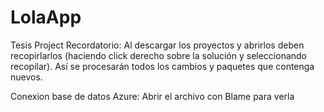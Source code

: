 # LolaApp
Tesis Project 
Recordatorio: Al descargar los proyectos y abrirlos deben recopirlarlos (haciendo click derecho sobre la solución y seleccionando recopilar). Así se procesarán todos los cambios y paquetes que contenga nuevos.

Conexion base de datos Azure:
 <connectionStrings>
    <add name="CS" connectionString="Server=tcp:lolacme-server.database.windows.net,1433;Initial Catalog=LolaCME-Data Base;Persist Security Info=False;User ID=Grupo7;Password=AgosLuGui#2021;MultipleActiveResultSets=False;Encrypt=True;TrustServerCertificate=False;Connection Timeout=30;" />
  </connectionStrings>
Abrir el archivo con Blame para verla

